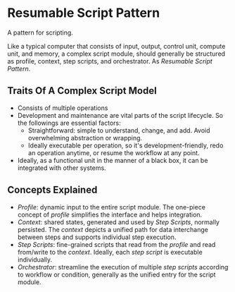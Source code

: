 
# Resumable Script Pattern
A pattern for scripting.

Like a typical computer that consists of input, output, control unit, compute unit, and memory, a complex script module, should generally be structured as profile, context, step scripts, and orchestrator. As _Resumable Script Pattern_.

## Traits Of A Complex Script Model
- Consists of multiple operations
- Development and maintenance are vital parts of the script lifecycle. So the followings are essential factors:
  - Straightforward: simple to understand, change, and add. Avoid overwhelming abstraction or wrapping.
  - Ideally executable per operation, so it's development-friendly, redo an operation anytime, or resume the workflow at any point.
- Ideally, as a functional unit in the manner of a black box, it can be integrated with other systems.

## Concepts Explained
- *Profile*: dynamic input to the entire script module. The one-piece concept of _profile_ simplifies the interface and helps integration.
- *Context*: shared states, generated and used by _Step Scripts_, normally persisted. The _context_ depicts a unified path for data interchange between steps and supports individual step execution.
- *Step Scripts*: fine-grained scripts that read from the _profile_ and read from/write to the _context_. Ideally, each _step script_ is executable individually.
- *Orchestrator*: streamline the execution of multiple _step scripts_ according to workflow or condition, generally as the unified entry for the script module.
